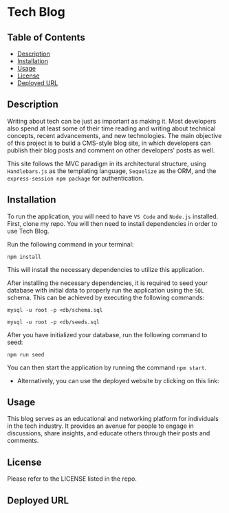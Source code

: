 # Tech Blog

## Table of Contents
- [Description](#description)
- [Installation](#installation)
- [Usage](#usage)
- [License](#license)
- [Deployed URL](#deployed-url)

## Description 
Writing about tech can be just as important as making it. Most developers also spend at least some of their time reading and writing about technical concepts, recent advancements, and new technologies.
The main objective of this project is to build a CMS-style blog site, in which developers can publish their blog posts and comment on other developers’ posts as well. 

This site follows the MVC paradigm in its architectural structure, using `Handlebars.js` as the templating language, `Sequelize` as the ORM, and the `express-session npm package` for authentication.

## Installation 
To run the application, you will need to have `VS Code` and `Node.js` installed. First, clone my repo. You will then need to install dependencies in order to use Tech Blog.

Run the following command in your terminal:

`npm install`

This will install the necessary dependencies to utilize this application.

After installing the necessary dependencies, it is required to seed your database with initial data to properly run the application using the `SQL` schema. This can be achieved by executing the following commands:

`mysql -u root -p <db/schema.sql`

`mysql -u root -p <db/seeds.sql`

After you have initialized your database, run the following command to seed: 

`npm run seed`

You can then start the application by running the command `npm start`.

* Alternatively, you can use the deployed website by clicking on this link: 

## Usage
This blog serves as an educational and networking platform for individuals in the tech industry. It provides an avenue for people to engage in discussions, share insights, and educate others through their posts and comments.

## License 
Please refer to the LICENSE listed in the repo. 

## Deployed URL 
